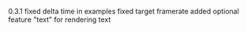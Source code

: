 0.3.1
fixed delta time in examples
fixed target framerate
added optional feature "text" for rendering text
